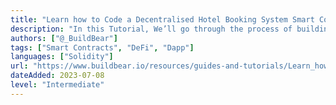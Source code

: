 ```yaml
---
title: "Learn how to Code a Decentralised Hotel Booking System Smart Contract"
description: "In this Tutorial, We’ll go through the process of building a basic Decentralised Hotel Booking System."
authors: ["@_BuildBear"]
tags: ["Smart Contracts", "DeFi", "Dapp"]
languages: ["Solidity"]
url: "https://www.buildbear.io/resources/guides-and-tutorials/Learn_how_to_Code_a_Decentralised_Hotel_Booking_System_Smart_Contract"
dateAdded: 2023-07-08
level: "Intermediate"
---
```

